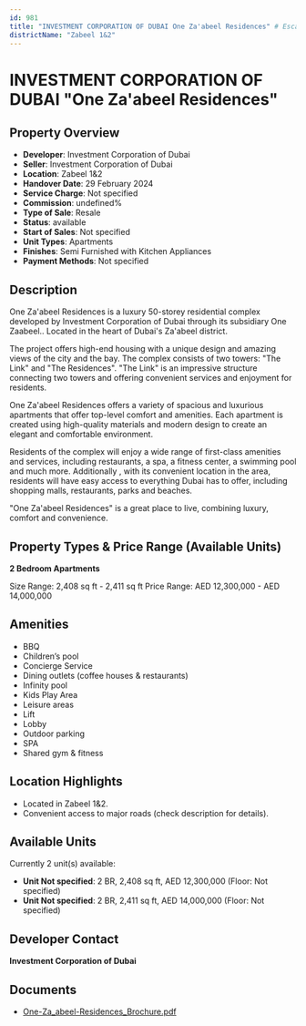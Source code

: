 ```yaml
---
id: 981
title: "INVESTMENT CORPORATION OF DUBAI One Za'abeel Residences" # Escape quotes for YAML string
districtName: "Zabeel 1&2"
---
```


# INVESTMENT CORPORATION OF DUBAI "One Za'abeel Residences"

## Property Overview
- **Developer**: Investment Corporation of Dubai
- **Seller**: Investment Corporation of Dubai
- **Location**: Zabeel 1&2
- **Handover Date**: 29 February 2024
- **Service Charge**: Not specified
- **Commission**: undefined%
- **Type of Sale**: Resale
- **Status**: available
- **Start of Sales**: Not specified
- **Unit Types**: Apartments
- **Finishes**: Semi Furnished with Kitchen Appliances
- **Payment Methods**: Not specified

## Description
One Za'abeel Residences is a luxury 50-storey residential complex developed by Investment Corporation of Dubai through its subsidiary One Zaabeel.. Located in the heart of Dubai's Za'abeel district. 

The project offers high-end housing with a unique design and amazing views of the city and the bay. The complex consists of two towers: "The Link" and "The Residences". "The Link" is an impressive structure connecting two towers and offering convenient services and enjoyment for residents. 

One Za'abeel Residences offers a variety of spacious and luxurious apartments that offer top-level comfort and amenities. Each apartment is created using high-quality materials and modern design to create an elegant and comfortable environment.

Residents of the complex will enjoy a wide range of first-class amenities and services, including restaurants, a spa, a fitness center, a swimming pool and much more. Additionally , with its convenient location in the area, residents will have easy access to everything Dubai has to offer, including shopping malls, restaurants, parks and beaches.

"One Za'abeel Residences" is a great place to live, combining luxury, comfort and convenience.

## Property Types & Price Range (Available Units)
**2 Bedroom Apartments**

Size Range: 2,408 sq ft - 2,411 sq ft
Price Range: AED 12,300,000 - AED 14,000,000

## Amenities
- BBQ
- Children’s pool
- Concierge Service
- Dining outlets  (coffee houses & restaurants)
- Infinity pool
- Kids Play Area
- Leisure areas
- Lift
- Lobby
- Outdoor parking
- SPA
- Shared gym & fitness

## Location Highlights
- Located in Zabeel 1&2.
- Convenient access to major roads (check description for details).

## Available Units
Currently 2 unit(s) available:
- **Unit Not specified**: 2 BR, 2,408 sq ft, AED 12,300,000 (Floor: Not specified)
- **Unit Not specified**: 2 BR, 2,411 sq ft, AED 14,000,000 (Floor: Not specified)

## Developer Contact
**Investment Corporation of Dubai**

## Documents
- [One-Za_abeel-Residences_Brochure.pdf](https://cdn.geniemap.net/2024/02/15/rtNcu8yEVQpCho0Szp0SrArkoTVarkeKnH8RxsDd.pdf)
